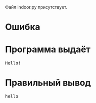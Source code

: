 Файл indoor.py присутствует.
# Ошибка
# Программа выдаёт
<pre>
Hello!
</pre>
# Правильный вывод
<pre>hello
</pre>